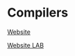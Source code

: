 # Compilers

[Website](http://www.cs.ubbcluj.ro/~motogna/FLandCD.htm)

[Website LAB](http://www.cs.ubbcluj.ro/~vladi/Teaching/Didactic/Formal%20Languages%20and%20Compiler%20Design/)
